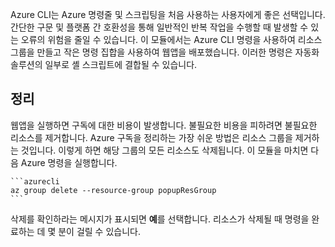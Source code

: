 Azure CLI는 Azure 명령줄 및 스크립팅을 처음 사용하는 사용자에게 좋은 선택입니다. 간단한 구문 및 플랫폼 간 호환성을 통해 일반적인 반복 작업을 수행할 때 발생할 수 있는 오류의 위험을 줄일 수 있습니다. 이 모듈에서는 Azure CLI 명령을 사용하여 리소스 그룹을 만들고 작은 명령 집합을 사용하여 웹앱을 배포했습니다. 이러한 명령은 자동화 솔루션의 일부로 셸 스크립트에 결합될 수 있습니다. 

## <a name="clean-up"></a>정리
<!---TODO: Update for sandbox?--->

웹앱을 실행하면 구독에 대한 비용이 발생합니다. 불필요한 비용을 피하려면 불필요한 리소스를 제거합니다. Azure 구독을 정리하는 가장 쉬운 방법은 리소스 그룹을 제거하는 것입니다. 이렇게 하면 해당 그룹의 모든 리소스도 삭제됩니다. 이 모듈을 마치면 다음 Azure 명령을 실행합니다.

    ```azurecli
    az group delete --resource-group popupResGroup
    ```

삭제를 확인하라는 메시지가 표시되면 **예**를 선택합니다. 리소스가 삭제될 때 명령을 완료하는 데 몇 분이 걸릴 수 있습니다. 